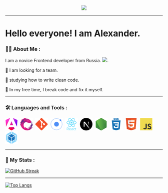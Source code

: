 
<div id="header" align="center">
  <img src="https://media.giphy.com/media/M9gbBd9nbDrOTu1Mqx/giphy.gif" width="100"/>
</div>

---

# Hello everyone! I am Alexander.
 
### :man_technologist: About Me : 


I am a novice Frontend developer from Russia. <img src="https://media.giphy.com/media/WUlplcMpOCEmTGBtBW/giphy.gif" width="30">.

:telescope:  I am looking for a team.

:seedling:   studying how to write clean code.

:hammer:  In my free time, I break code and fix it myself.

---

### :hammer_and_wrench: Languages and Tools :

<img src="https://github.com/devicons/devicon/blob/master/icons/angular/angular-original.svg" title="Angular" width="40" height="40"/>&nbsp;
<img src="https://github.com/devicons/devicon/blob/master/icons/rxjs/rxjs-original.svg" title="RxJS" width="40" height="40"/>&nbsp;
<img src="https://github.com/devicons/devicon/blob/master/icons/git/git-original.svg" title="Git" width="40" height="40"/>&nbsp;
<img src="https://github.com/devicons/devicon/blob/master/icons/ionic/ionic-original.svg" title="Ionic" width="40" height="40"/>&nbsp;
<img src="https://github.com/devicons/devicon/blob/master/icons/react/react-original-wordmark.svg" title="React" alt="React" width="40" height="40"/>&nbsp;
<img src="https://github.com/devicons/devicon/blob/master/icons/nextjs/nextjs-original.svg" title="NextJs" alt="NextJs" width="40" height="40"/>&nbsp;
<img src="https://github.com/devicons/devicon/blob/master/icons/nodejs/nodejs-original.svg" title="NodeJs" alt="NodeJs" width="40" height="40"/>&nbsp;
<img src="https://github.com/devicons/devicon/blob/master/icons/css3/css3-plain-wordmark.svg"  title="CSS3" alt="CSS" width="40" height="40"/>&nbsp;
<img src="https://github.com/devicons/devicon/blob/master/icons/html5/html5-original.svg" title="HTML5" alt="HTML" width="40" height="40"/>&nbsp;
<img src="https://github.com/devicons/devicon/blob/master/icons/javascript/javascript-original.svg" title="JavaScript" alt="JavaScript" width="40" height="40"/>&nbsp;
<img src="https://github.com/devicons/devicon/blob/master/icons/webpack/webpack-original.svg" width="40" height="40"/>&nbsp;

---

### :mechanical_arm: My Stats :

[![GitHub Streak](http://github-readme-streak-stats.herokuapp.com?user=kaadosh&theme=dark&background=000000)](https://git.io/streak-stats)

---

[![Top Langs](https://github-readme-stats.vercel.app/api/top-langs/?username=kaadosh&layout=compact&theme=vision-friendly-dark)](https://github.com/anuraghazra/github-readme-stats)
